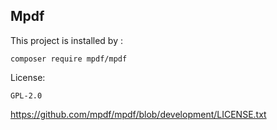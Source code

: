 ## Mpdf

This project is installed by : 
```shell
composer require mpdf/mpdf
```

License:

```
GPL-2.0
```

https://github.com/mpdf/mpdf/blob/development/LICENSE.txt